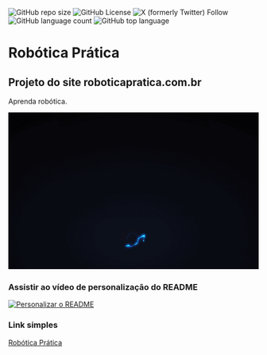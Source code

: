 ![GitHub repo size](https://img.shields.io/github/repo-size/BrunoMancuelho/roboticapratica)
![GitHub License](https://img.shields.io/github/license/BrunoMancuelho/roboticapratica)
![X (formerly Twitter) Follow](https://img.shields.io/twitter/follow/joseassis?style=social&label=Seguir)
![GitHub language count](https://img.shields.io/github/languages/count/BrunoMancuelho/roboticapratica)
![GitHub top language](https://img.shields.io/github/languages/top/BrunoMancuelho/roboticapratica)
# Robótica Prática
## Projeto do site roboticapratica.com.br
Aprenda robótica.

![Explosão](https://github.com/BrunoMancuelho/roboticapratica/blob/main/explosion.gif)

### Assistir ao vídeo de personalização do README

[![Personalizar o README](http://i3.ytimg.com/vi/T70t3mDiwvg/hqdefault.jpg)](https://www.youtube.com/watch?v=T70t3mDiwvg&list=PLbEOwbQR9lqzK14I7OOeREEIE4k6rjgIj&index=14 "Personalizando o README")

### Link simples
[Robótica Prática](https://roboticapratica.com.br/)
